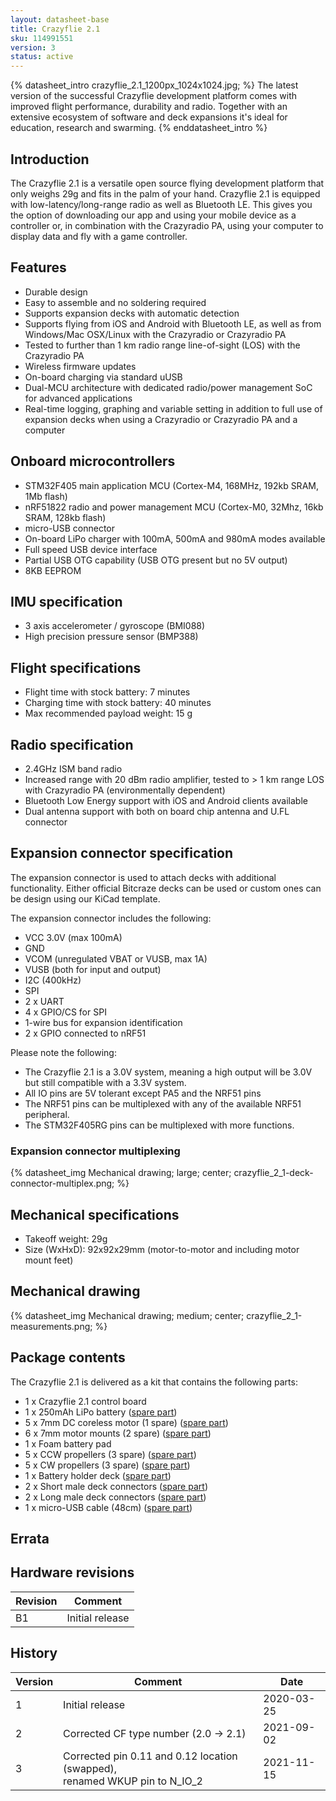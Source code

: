 ```yaml
---
layout: datasheet-base
title: Crazyflie 2.1
sku: 114991551
version: 3
status: active
---
```


{% datasheet_intro crazyflie_2.1_1200px_1024x1024.jpg; %}
The latest version of the successful Crazyflie development platform comes with improved flight performance, durability and radio.
Together with an extensive ecosystem of software and deck expansions it's ideal for education, research and swarming.
{% enddatasheet_intro %}

## Introduction

The Crazyflie 2.1 is a versatile open source flying development platform that only weighs 29g and fits in the palm of your hand.
Crazyflie 2.1 is equipped with low-latency/long-range radio as well as Bluetooth LE. This gives you the option of downloading
our app and using your mobile device as a controller or, in combination with the Crazyradio PA, using your computer to display
data and fly with a game controller.

## Features

* Durable design
* Easy to assemble and no soldering required
* Supports expansion decks with automatic detection
* Supports flying from iOS and Android with Bluetooth LE, as well as from Windows/Mac OSX/Linux with the Crazyradio or Crazyradio PA
* Tested to further than 1 km radio range line-of-sight (LOS) with the Crazyradio PA
* Wireless firmware updates
* On-board charging via standard uUSB
* Dual-MCU architecture with dedicated radio/power management SoC for advanced applications
* Real-time logging, graphing and variable setting in addition to full use of expansion decks when using a Crazyradio or Crazyradio PA and a computer

## Onboard microcontrollers

* STM32F405 main application MCU (Cortex-M4, 168MHz, 192kb SRAM, 1Mb flash)
* nRF51822 radio and power management MCU (Cortex-M0, 32Mhz, 16kb SRAM, 128kb flash)
* micro-USB connector
* On-board LiPo charger with 100mA, 500mA and 980mA modes available
* Full speed USB device interface
* Partial USB OTG capability (USB OTG present but no 5V output)
* 8KB EEPROM

## IMU specification

* 3 axis accelerometer / gyroscope (BMI088)
* High precision pressure sensor (BMP388)

## Flight specifications

* Flight time with stock battery: 7 minutes
* Charging time with stock battery: 40 minutes
* Max recommended payload weight: 15 g

## Radio specification

* 2.4GHz ISM band radio
* Increased range with 20 dBm radio amplifier, tested to > 1 km range LOS with Crazyradio PA (environmentally dependent)
* Bluetooth Low Energy support with iOS and Android clients available
* Dual antenna support with both on board chip antenna and U.FL connector

## Expansion connector specification

The expansion connector is used to attach decks with additional functionality. Either official Bitcraze decks
can be used or custom ones can be design using our KiCad template.

The expansion connector includes the following:

* VCC 3.0V (max 100mA)
* GND
* VCOM (unregulated VBAT or VUSB, max 1A)
* VUSB (both for input and output)
* I2C (400kHz)
* SPI
* 2 x UART
* 4 x GPIO/CS for SPI
* 1-wire bus for expansion identification
* 2 x GPIO connected to nRF51

Please note the following:

* The Crazyflie 2.1 is a 3.0V system, meaning a high output will be 3.0V but still compatible with a 3.3V system.
* All IO pins are 5V tolerant except PA5 and the NRF51 pins
* The NRF51 pins can be multiplexed with any of the available NRF51 peripheral.
* The STM32F405RG pins can be multiplexed with more functions.

### Expansion connector multiplexing

{% datasheet_img Mechanical drawing; large; center; crazyflie_2_1-deck-connector-multiplex.png; %}

## Mechanical specifications

* Takeoff weight: 29g
* Size (WxHxD): 92x92x29mm (motor-to-motor and including motor mount feet)

## Mechanical drawing

{% datasheet_img Mechanical drawing; medium; center; crazyflie_2_1-measurements.png; %}

## Package contents

The Crazyflie 2.1 is delivered as a kit that contains the following parts:

* 1 x Crazyflie 2.1 control board
* 1 x 250mAh LiPo battery ([spare part](https://bitcraze.myshopify.com/collections/spare-parts-crazyflie-2-0/products/240mah-lipo-battery-including-500ma-usb-charger))
* 5 x 7mm DC coreless motor (1 spare) ([spare part](https://bitcraze.myshopify.com/collections/spare-parts-crazyflie-2-0/products/4-x-7-mm-dc-motor-pack-for-crazyflie-2))
* 6 x 7mm motor mounts (2 spare) ([spare part](https://bitcraze.myshopify.com/collections/spare-parts-crazyflie-2-0/products/crazyflie-2-0-4-x-spare-7-mm-motor-mounts))
* 1 x Foam battery pad
* 5 x CCW propellers (3 spare) ([spare part](https://bitcraze.myshopify.com/collections/spare-parts/products/propeller-pack))
* 5 x CW propellers (3 spare) ([spare part](https://bitcraze.myshopify.com/collections/spare-parts/products/propeller-pack))
* 1 x Battery holder deck ([spare part](https://bitcraze.myshopify.com/collections/spare-parts-crazyflie-2-0/products/battery-holder-deck))
* 2 x Short male deck connectors ([spare part](https://bitcraze.myshopify.com/collections/spare-parts-crazyflie-2-0/products/male-deck-connector))
* 2 x Long male deck connectors ([spare part](https://bitcraze.myshopify.com/collections/spare-parts-crazyflie-2-0/products/male-deck-connector))
* 1 x micro-USB cable (48cm) ([spare part](https://bitcraze.myshopify.com/collections/accessories/products/micro-usb-cable-48cm))

## Errata

## Hardware revisions

| Revision | Comment |
| ------- | ------- |
| B1 | Initial release |

## History

| Version | Comment | Date |
| ------- | ------- | ---- |
| 1 | Initial release | 2020-03-25 |
| 2 | Corrected CF type number (2.0 -> 2.1) | 2021-09-02 |
| 3 | Corrected pin 0.11 and 0.12 location (swapped),<br /> renamed WKUP pin to N\_IO_2 | 2021-11-15 |
